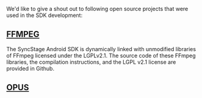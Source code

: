 We'd like to give a shout out to following open source projects that were used in the SDK development:

## [FFMPEG](https://github.com/FFmpeg/FFmpeg)

The SyncStage Android SDK is dynamically linked with unmodified libraries of FFmpeg licensed under the LGPLv2.1. The source code of these FFmpeg libraries, the compilation instructions, and the LGPL v2.1 license are provided in Github.

## [OPUS](https://opus-codec.org/license/)
